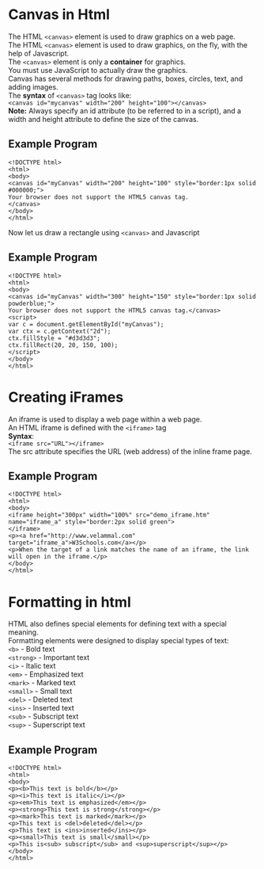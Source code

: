 # Canvas in Html
The HTML `<canvas>` element is used to draw graphics on a web page.<br>
The HTML `<canvas>` element is used to draw graphics, on the fly, with the help of Javascript.<br>
The `<canvas>` element is only a <b>container</b> for graphics.<br> You must use JavaScript to actually draw the graphics.<br>
Canvas has several methods for drawing paths, boxes, circles, text, and adding images.<br>
The <b>syntax</b> of `<canvas>` tag looks like:<br>
`<canvas id="mycanvas" width="200" height="100"></canvas>`<br> 
<b>Note:</b> Always specify an id attribute (to be referred to in a script), and a width and height attribute to define the size of the canvas.
## Example Program
```
<!DOCTYPE html>
<html>
<body>
<canvas id="myCanvas" width="200" height="100" style="border:1px solid #000000;">
Your browser does not support the HTML5 canvas tag.
</canvas>
</body>
</html>
```
Now let us draw a rectangle using `<canvas>` and Javascript
## Example Program
```
<!DOCTYPE html>
<html>
<body>
<canvas id="myCanvas" width="300" height="150" style="border:1px solid powderblue;">
Your browser does not support the HTML5 canvas tag.</canvas>
<script>
var c = document.getElementById("myCanvas");
var ctx = c.getContext("2d");
ctx.fillStyle = "#d3d3d3";
ctx.fillRect(20, 20, 150, 100);
</script>
</body>
</html>
```
# Creating iFrames
An iframe is used to display a web page within a web page.<br>
An HTML iframe is defined with the `<iframe>` tag<br>
<b>Syntax</b>:<br>
`<iframe src="URL"></iframe>`<br>
The src attribute specifies the URL (web address) of the inline frame page.
## Example Program
```
<!DOCTYPE html>
<html>
<body>
<iframe height="300px" width="100%" src="demo_iframe.htm" name="iframe_a" style="border:2px solid green">
</iframe>
<p><a href="http://www.velammal.com" target="iframe_a">W3Schools.com</a></p>
<p>When the target of a link matches the name of an iframe, the link will open in the iframe.</p>
</body>
</html>
```
# Formatting in html
HTML also defines special elements for defining text with a special meaning.<br>
Formatting elements were designed to display special types of text:<br>
`<b>` - Bold text<br>
`<strong>` - Important text<br>
`<i>` - Italic text<br>
`<em>` - Emphasized text<br>
`<mark>` - Marked text<br>
`<small>` - Small text<br>
`<del>` - Deleted text<br>
`<ins>` - Inserted text<br>
`<sub>` - Subscript text<br>
`<sup>` - Superscript text<br>
## Example Program
```
<!DOCTYPE html>
<html>
<body>
<p><b>This text is bold</b></p>
<p><i>This text is italic</i></p>
<p><em>This text is emphasized</em></p>
<p><strong>This text is strong</strong></p>
<p><mark>This text is marked</mark></p>
<p>This text is <del>deleted</del></p>
<p>This text is <ins>inserted</ins></p>
<p><small>This text is small</small></p>
<p>This is<sub> subscript</sub> and <sup>superscript</sup></p>
</body>
</html>
```
